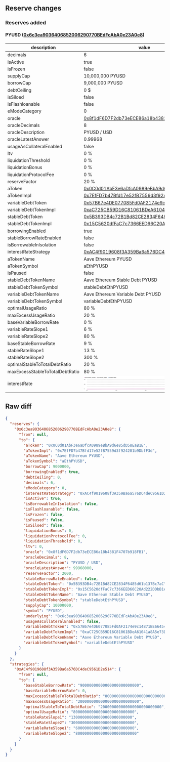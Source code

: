 ## Reserve changes

### Reserves added

#### PYUSD ([0x6c3ea9036406852006290770BEdFcAbA0e23A0e8](https://etherscan.io/address/0x6c3ea9036406852006290770BEdFcAbA0e23A0e8))

| description | value |
| --- | --- |
| decimals | 6 |
| isActive | true |
| isFrozen | false |
| supplyCap | 10,000,000 PYUSD |
| borrowCap | 9,000,000 PYUSD |
| debtCeiling | 0 $ |
| isSiloed | false |
| isFlashloanable | false |
| eModeCategory | 0 |
| oracle | [0x8f1dF6D7F2db73eECE86a18b4381F4707b918FB1](https://etherscan.io/address/0x8f1dF6D7F2db73eECE86a18b4381F4707b918FB1) |
| oracleDecimals | 8 |
| oracleDescription | PYUSD / USD |
| oracleLatestAnswer | 0.99968 |
| usageAsCollateralEnabled | false |
| ltv | 0 % |
| liquidationThreshold | 0 % |
| liquidationBonus | 0 % |
| liquidationProtocolFee | 0 % |
| reserveFactor | 20 % |
| aToken | [0x0C0d01AbF3e6aDfcA0989eBbA9d6e85dD58EaB1E](https://etherscan.io/address/0x0C0d01AbF3e6aDfcA0989eBbA9d6e85dD58EaB1E) |
| aTokenImpl | [0x7EfFD7b47Bfd17e52fB7559d3f924201b9DbfF3d](https://etherscan.io/address/0x7EfFD7b47Bfd17e52fB7559d3f924201b9DbfF3d) |
| variableDebtToken | [0x57B67e4DE077085Fd0AF2174e9c14871BE664546](https://etherscan.io/address/0x57B67e4DE077085Fd0AF2174e9c14871BE664546) |
| variableDebtTokenImpl | [0xaC725CB59D16C81061BDeA61041a8A5e73DA9EC6](https://etherscan.io/address/0xaC725CB59D16C81061BDeA61041a8A5e73DA9EC6) |
| stableDebtToken | [0x5B393DB4c72B1Bd82CE2834F6485d61b137Bc7aC](https://etherscan.io/address/0x5B393DB4c72B1Bd82CE2834F6485d61b137Bc7aC) |
| stableDebtTokenImpl | [0x15C5620dfFaC7c7366EED66C20Ad222DDbB1eD57](https://etherscan.io/address/0x15C5620dfFaC7c7366EED66C20Ad222DDbB1eD57) |
| borrowingEnabled | true |
| stableBorrowRateEnabled | false |
| isBorrowableInIsolation | false |
| interestRateStrategy | [0xAC4f9019608f3A359Ba6a576DC4deC9561D2e514](https://etherscan.io/address/0xAC4f9019608f3A359Ba6a576DC4deC9561D2e514) |
| aTokenName | Aave Ethereum PYUSD |
| aTokenSymbol | aEthPYUSD |
| isPaused | false |
| stableDebtTokenName | Aave Ethereum Stable Debt PYUSD |
| stableDebtTokenSymbol | stableDebtEthPYUSD |
| variableDebtTokenName | Aave Ethereum Variable Debt PYUSD |
| variableDebtTokenSymbol | variableDebtEthPYUSD |
| optimalUsageRatio | 80 % |
| maxExcessUsageRatio | 20 % |
| baseVariableBorrowRate | 0 % |
| variableRateSlope1 | 6 % |
| variableRateSlope2 | 80 % |
| baseStableBorrowRate | 9 % |
| stableRateSlope1 | 13 % |
| stableRateSlope2 | 300 % |
| optimalStableToTotalDebtRatio | 20 % |
| maxExcessStableToTotalDebtRatio | 80 % |
| interestRate | ![ir](/.assets/7dc62027c00efdf4a27a7ad723f8f7ca99f89d77.svg) |


## Raw diff

```json
{
  "reserves": {
    "0x6c3ea9036406852006290770BEdFcAbA0e23A0e8": {
      "from": null,
      "to": {
        "aToken": "0x0C0d01AbF3e6aDfcA0989eBbA9d6e85dD58EaB1E",
        "aTokenImpl": "0x7EfFD7b47Bfd17e52fB7559d3f924201b9DbfF3d",
        "aTokenName": "Aave Ethereum PYUSD",
        "aTokenSymbol": "aEthPYUSD",
        "borrowCap": 9000000,
        "borrowingEnabled": true,
        "debtCeiling": 0,
        "decimals": 6,
        "eModeCategory": 0,
        "interestRateStrategy": "0xAC4f9019608f3A359Ba6a576DC4deC9561D2e514",
        "isActive": true,
        "isBorrowableInIsolation": false,
        "isFlashloanable": false,
        "isFrozen": false,
        "isPaused": false,
        "isSiloed": false,
        "liquidationBonus": 0,
        "liquidationProtocolFee": 0,
        "liquidationThreshold": 0,
        "ltv": 0,
        "oracle": "0x8f1dF6D7F2db73eECE86a18b4381F4707b918FB1",
        "oracleDecimals": 8,
        "oracleDescription": "PYUSD / USD",
        "oracleLatestAnswer": 99968000,
        "reserveFactor": 2000,
        "stableBorrowRateEnabled": false,
        "stableDebtToken": "0x5B393DB4c72B1Bd82CE2834F6485d61b137Bc7aC",
        "stableDebtTokenImpl": "0x15C5620dfFaC7c7366EED66C20Ad222DDbB1eD57",
        "stableDebtTokenName": "Aave Ethereum Stable Debt PYUSD",
        "stableDebtTokenSymbol": "stableDebtEthPYUSD",
        "supplyCap": 10000000,
        "symbol": "PYUSD",
        "underlying": "0x6c3ea9036406852006290770BEdFcAbA0e23A0e8",
        "usageAsCollateralEnabled": false,
        "variableDebtToken": "0x57B67e4DE077085Fd0AF2174e9c14871BE664546",
        "variableDebtTokenImpl": "0xaC725CB59D16C81061BDeA61041a8A5e73DA9EC6",
        "variableDebtTokenName": "Aave Ethereum Variable Debt PYUSD",
        "variableDebtTokenSymbol": "variableDebtEthPYUSD"
      }
    }
  },
  "strategies": {
    "0xAC4f9019608f3A359Ba6a576DC4deC9561D2e514": {
      "from": null,
      "to": {
        "baseStableBorrowRate": "90000000000000000000000000",
        "baseVariableBorrowRate": 0,
        "maxExcessStableToTotalDebtRatio": "800000000000000000000000000",
        "maxExcessUsageRatio": "200000000000000000000000000",
        "optimalStableToTotalDebtRatio": "200000000000000000000000000",
        "optimalUsageRatio": "800000000000000000000000000",
        "stableRateSlope1": "130000000000000000000000000",
        "stableRateSlope2": "3000000000000000000000000000",
        "variableRateSlope1": "60000000000000000000000000",
        "variableRateSlope2": "800000000000000000000000000"
      }
    }
  }
}
```